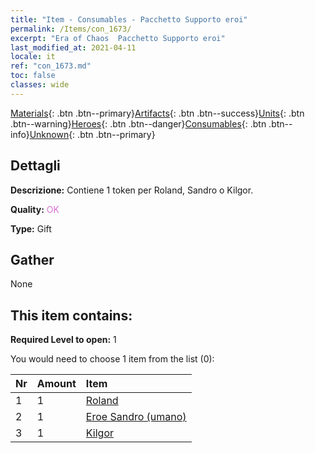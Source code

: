 ```yaml
---
title: "Item - Consumables - Pacchetto Supporto eroi"
permalink: /Items/con_1673/
excerpt: "Era of Chaos  Pacchetto Supporto eroi"
last_modified_at: 2021-04-11
locale: it
ref: "con_1673.md"
toc: false
classes: wide
---
```

 [Materials](/it/Items/){: .btn .btn--primary}[Artifacts](/it/Items/Artifacts/){: .btn .btn--success}[Units](/it/Items/Units/){: .btn .btn--warning}[Heroes](/it/Items/Heroes/){: .btn .btn--danger}[Consumables](/it/Items/Consumables/){: .btn .btn--info}[Unknown](/it/Items/Unknown/){: .btn .btn--primary}

## Dettagli
 **Descrizione:** Contiene 1 token per Roland, Sandro o Kilgor.

 **Quality:** <span style="color: #DA70D6">OK</span>

 **Type:** Gift

## Gather

  None

## This item contains:

 **Required Level to open:** 1

 You would need to choose 1 item from the list (0):

  | Nr | Amount |     Item    |
  |:---|:-------|:------------|
  | 1 | 1 | [Roland](/it/Items/her_362/) | 
  | 2 | 1 | [Eroe Sandro (umano)](/it/Items/her_373/) | 
  | 3 | 1 | [Kilgor](/it/Items/her_374/) | 
